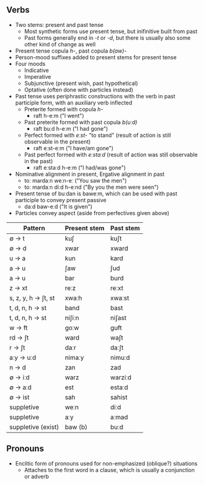 ## Verbs

- Two stems: present and past tense
    - Most synthetic forms use present tense, but inifinitive built from past
    - Past forms generally end in *-t* or *-d*, but there is usually also some other kind of change as well
- Present tense copula *h-*, past copula *b(aw)-*
- Person-mood suffixes added to present stems for present tense
- Four moods
    - Indicative
    - Imperative
    - Subjunctive (present wish, past hypothetical)
    - Optative (often done with particles instead)
- Past tense uses periphrastic constructions with the verb in past participle form, with an auxiliary verb inflected
    - Preterite formed with copula *h-*
        - raft h-eːm ("I went")
    - Past preterite formed with past copula *b(uːd)*
        - raft buːd h-eːm ("I had gone")
    - Perfect formed with *eːst-* "to stand" (result of action is still observable in the present)
        - raft eːst-eːm ("I have/am gone")
    - Past perfect formed with *eːstaːd* (result of action was still observable in the past)
        - raft eːstaːd h-eːm ("I had/was gone")
- Nominative alignment in present, Ergative alignment in past
    - toː mardaːn weːn-eː ("You saw the men")
    - toː mardaːn diːd h-eːnd ("By you the men were seen")
- Present tense of buːdan is baweːm, which can be used with past participle to convey present passive
    - daːd baw-eːd ("It is given")
- Particles convey aspect (aside from perfectives given above)

| Pattern             | Present stem | Past stem |
| ---                 | ---          | ---       |
| ∅ → t               | kuʃ          | kuʃt      |
| ∅ → d               | xwar         | xward     |
| u → a               | kun          | kard      |
| a → u               | ʃaw          | ʃud       |
| a → u               | bar          | burd      |
| z → xt              | reːz         | reːxt     |
| s, z, y, h → ʃt, st | xwaːh        | xwaːst    |
| t, d, n, h → st     | band         | bast      |
| t, d, n, h → st     | niʃiːn       | niʃast    |
| w → ft              | goːw         | guft      |
| rd → ʃt             | ward         | waʃt      |
| r → ʃt              | daːr         | daːʃt     |
| aːy → uːd           | nimaːy       | nimuːd    |
| n → d               | zan          | zad       |
| ∅ → iːd             | warz         | warziːd   |
| ∅ → aːd             | est          | estaːd    |
| ∅ → ist             | sah          | sahist    |
| suppletive          | weːn         | diːd      |
| suppletive          | aːy          | aːmad     |
| suppletive (exist)  | baw (b)      | buːd      |

## Pronouns

- Enclitic form of pronouns used for non-emphasized (oblique?) situations
    - Attaches to the first word in a clause, which is usually a conjunction or adverb

